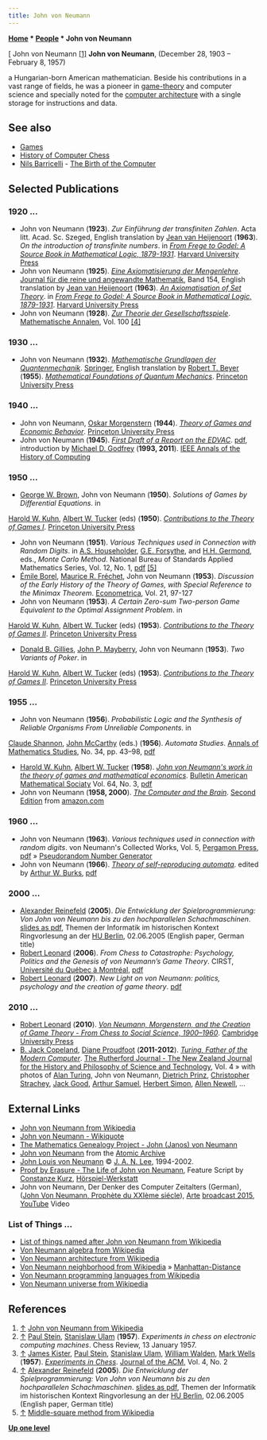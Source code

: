 ```yaml
---
title: John von Neumann
---
```

**[Home](Home "Home") \* [People](People "People") \* John von Neumann**



[ John von Neumann <a id="cite-note-1" href="#cite-ref-1">[1]</a>
**John von Neumann**, (December 28, 1903 – February 8, 1957)  

a Hungarian-born American mathematician. Beside his contributions in a vast range of fields, he was a pioneer in [game-theory](https://en.wikipedia.org/wiki/Game_theory) and computer science and specially noted for the [computer architecture](https://en.wikipedia.org/wiki/Von_Neumann_architecture) with a single storage for instructions and data.



## See also


* [Games](Games "Games")
* [History of Computer Chess](History "History")
* [Nils Barricelli](Nils_Barricelli "Nils Barricelli") - [The Birth of the Computer](Nils_Barricelli#Video "Nils Barricelli")


## Selected Publications


### 1920 ...


* John von Neumann (**1923**). *Zur Einführung der transfiniten Zahlen*. Acta litt. Acad. Sc. Szeged, English translation by [Jean van Heijenoort](Mathematician#JvHeijenoort "Mathematician") (**1963**). *On the introduction of transfinite numbers*. in *[From Frege to Godel: A Source Book in Mathematical Logic, 1879-1931](http://www.hup.harvard.edu/catalog.php?isbn=9780674324497)*. [Harvard University Press](https://en.wikipedia.org/wiki/Harvard_University_Press)
* John von Neumann (**1925**). *[Eine Axiomatisierung der Mengenlehre](http://gdz.sub.uni-goettingen.de/dms/load/img/?PID=GDZPPN002169606)*. [Journal für die reine und angewandte Mathematik](https://en.wikipedia.org/wiki/Crelle%27s_Journal), Band 154, English translation by [Jean van Heijenoort](Mathematician#JvHeijenoort "Mathematician") (**1963**). *[An Axiomatisation of Set Theory](https://philpapers.org/rec/VONAAO)*. in *[From Frege to Godel: A Source Book in Mathematical Logic, 1879-1931](http://www.hup.harvard.edu/catalog.php?isbn=9780674324497)*. [Harvard University Press](https://en.wikipedia.org/wiki/Harvard_University_Press)
* John von Neumann (**1928**). *[Zur Theorie der Gesellschaftsspiele](https://eudml.org/doc/159291)*. [Mathematische Annalen](https://en.wikipedia.org/wiki/Mathematische_Annalen), Vol. 100 <a id="cite-note-4" href="#cite-ref-4">[4]</a>


### 1930 ...


* John von Neumann (**1932**). *[Mathematische Grundlagen der Quantenmechanik](http://gdz.sub.uni-goettingen.de/dms/load/img/?PID=PPN379400774)*. [Springer](https://en.wikipedia.org/wiki/Springer_Science%2BBusiness_Media), English translation by [Robert T. Beyer](https://en.wikipedia.org/wiki/Robert_T._Beyer) (**1955**). *[Mathematical Foundations of Quantum Mechanics](https://en.wikipedia.org/wiki/Mathematical_Foundations_of_Quantum_Mechanics)*. [Princeton University Press](https://en.wikipedia.org/wiki/Princeton_University_Press)


### 1940 ...


* John von Neumann, [Oskar Morgenstern](https://en.wikipedia.org/wiki/Oskar_Morgenstern) (**1944**). *[Theory of Games and Economic Behavior](https://en.wikipedia.org/wiki/Theory_of_Games_and_Economic_Behavior)*. [Princeton University Press](https://en.wikipedia.org/wiki/Princeton_University_Press)
* John von Neumann (**1945**). *[First Draft of a Report on the EDVAC](https://en.wikipedia.org/wiki/First_Draft_of_a_Report_on_the_EDVAC)*. [pdf](https://sites.google.com/site/michaeldgodfrey/vonneumann/vnedvac.pdf?attredirects=0&d=1), introduction by [Michael D. Godfrey](https://scholar.google.com/citations?user=KJcpDPYAAAAJ&hl=en) (**1993, 2011**). [IEEE Annals of the History of Computing](IEEE#Annals "IEEE")


### 1950 ...


* [George W. Brown](http://www.universityofcalifornia.edu/senate/inmemoriam/georgewbrown.htm), John von Neumann (**1950**). *Solutions of Games by Differential Equations*. in


 [Harold W. Kuhn](Mathematician#HWKuhn "Mathematician"), [Albert W. Tucker](Mathematician#AWTucker "Mathematician") (eds) (**1950**). *[Contributions to the Theory of Games I](http://books.google.com/books?id=TpbbVU4tA58C&printsec=frontcover&dq=isbn:9780691079349&hl=de&ei=r2i1TabJL8_usgaW-rj7Cw&sa=X&oi=book_result&ct=result&resnum=1&ved=0CCoQ6AEwAA#v=onepage&q&f=false)*. [Princeton University Press](https://en.wikipedia.org/wiki/Princeton_University_Press)
* John von Neumann (**1951**). *Various Techniques used in Connection with Random Digits*. in [A.S. Householder](Mathematician#ASHouseholder "Mathematician"), [G.E. Forsythe](Mathematician#GEForsythe "Mathematician"), and [H.H. Germond](http://genealogy.math.ndsu.nodak.edu/id.php?id=7951), eds., *Monte Carlo Method*. National Bureau of Standards Applied Mathematics Series, Vol. 12, No. 1, [pdf](http://www-apr.lip6.fr/~lumbroso/References/VonNeumann51.pdf) <a id="cite-note-5" href="#cite-ref-5">[5]</a>
* [Émile Borel](Mathematician#Borel "Mathematician"), [Maurice R. Fréchet](Mathematician#MRFrechet "Mathematician"), John von Neumann (**1953**). *Discussion of the Early History of the Theory of Games, with Special Reference to the Minimax Theorem*. [Econometrica](https://en.wikipedia.org/wiki/Econometrica), Vol. 21, 97-127
* John von Neumann (**1953**). *A Certain Zero-sum Two-person Game Equivalent to the Optimal Assignment Problem*. in


 [Harold W. Kuhn](Mathematician#HWKuhn "Mathematician"), [Albert W. Tucker](Mathematician#AWTucker "Mathematician") (eds) (**1953**). *[Contributions to the Theory of Games II](http://books.google.com/books?id=ulrGpTmQ8wQC&printsec=frontcover&dq=isbn:9780691079356&hl=de&ei=42C1TZquO4nDswa2-vHfDA&sa=X&oi=book_result&ct=result&resnum=1&ved=0CCoQ6AEwAA#v=onepage&q&f=false)*. [Princeton University Press](https://en.wikipedia.org/wiki/Princeton_University_Press)
* [Donald B. Gillies](Mathematician#DBGillies "Mathematician"), [John P. Mayberry](Mathematician#Mayberry "Mathematician"), John von Neumann (**1953**). *Two Variants of Poker*. in


 [Harold W. Kuhn](Mathematician#HWKuhn "Mathematician"), [Albert W. Tucker](Mathematician#AWTucker "Mathematician") (eds) (**1953**). *[Contributions to the Theory of Games II](http://books.google.com/books?id=ulrGpTmQ8wQC&printsec=frontcover&dq=isbn:9780691079356&hl=de&ei=42C1TZquO4nDswa2-vHfDA&sa=X&oi=book_result&ct=result&resnum=1&ved=0CCoQ6AEwAA#v=onepage&q&f=false)*. [Princeton University Press](https://en.wikipedia.org/wiki/Princeton_University_Press)
### 1955 ...


* John von Neumann (**1956**). *Probabilistic Logic and the Synthesis of Reliable Organisms From Unreliable Components*. in


 [Claude Shannon](Claude_Shannon "Claude Shannon"), [John McCarthy](John_McCarthy "John McCarthy") (eds.) (**1956**). *Automata Studies*. [Annals of Mathematics Studies](http://press.princeton.edu/math/series/amh.html), No. 34, pp. 43–98, [pdf](http://www.dna.caltech.edu/courses/cs191/paperscs191/VonNeumann56.pdf)
* [Harold W. Kuhn](Mathematician#HWKuhn "Mathematician"), [Albert W. Tucker](Mathematician#AWTucker "Mathematician") (**1958**). *[John von Neumann's work in the theory of games and mathematical economics](http://projecteuclid.org/DPubS?service=UI&version=1.0&verb=Display&handle=euclid.bams/1183522375)*. [Bulletin American Mathematical Sociaty](https://en.wikipedia.org/wiki/Bulletin_of_the_American_Mathematical_Society) Vol. 64, No. 3, [pdf](http://projecteuclid.org/DPubS/Repository/1.0/Disseminate?view=body&id=pdf_1&handle=euclid.bams/1183522375)
* John von Neumann (**1958, 2000**). *[The Computer and the Brain](https://en.wikipedia.org/wiki/The_Computer_and_the_Brain)*. [Second Edition](http://www.amazon.com/Computer-Brain-Silliman-Memorial-Lectures/dp/0300084730/ref=sr_1_5?ie=UTF8&qid=1298758228&sr=8-5) from [amazon.com](https://en.wikipedia.org/wiki/Amazon.com)


### 1960 ...


* John von Neumann (**1963**). *Various techniques used in connection with random digits*. von Neumann's Collected Works, Vol. 5, [Pergamon Press](https://en.wikipedia.org/wiki/Pergamon_Press), [pdf](https://dornsifecms.usc.edu/assets/sites/520/docs/VonNeumann-ams12p36-38.pdf) » [Pseudorandom Number Generator](Pseudorandom_Number_Generator "Pseudorandom Number Generator")
* John von Neumann (**1966**). *[Theory of self-reproducing automata](http://portal.acm.org/citation.cfm?id=1102024)*. edited by [Arthur W. Burks](Mathematician#Burks "Mathematician"), [pdf](http://www.wjzeng.net/Ref/VonNeumann_TheoryOfSelfReproducingAutomata.pdf)


### 2000 ...


* [Alexander Reinefeld](Alexander_Reinefeld "Alexander Reinefeld") (**2005**). *Die Entwicklung der Spielprogrammierung: Von John von Neumann bis zu den hochparallelen Schachmaschinen*. [slides as pdf](http://www.informatik.hu-berlin.de/studium/ringvorlesung/ss05/slides/05-06-02.pdf), Themen der Informatik im historischen Kontext Ringvorlesung an der [HU Berlin](https://en.wikipedia.org/wiki/Humboldt_University_of_Berlin), 02.06.2005 (English paper, German title)
* [Robert Leonard](http://ideas.repec.org/e/ple21.html) (**2006**). *From Chess to Catastrophe: Psychology, Politics and the Genesis of von Neumann’s Game Theory*. CIRST, [Université du Québec à Montréal](https://en.wikipedia.org/wiki/Universit%C3%A9_du_Qu%C3%A9bec_%C3%A0_Montr%C3%A9al), [pdf](http://www.cirst.uqam.ca/Portals/0/docs/note_rech/2006_04.pdf)
* [Robert Leonard](http://ideas.repec.org/e/ple21.html) (**2007**). *New Light on von Neumann: politics, psychology and the creation of game theory*. [pdf](http://www.cesmep.unito.it/WP/2007/7_WP_Cesmep.pdf)


### 2010 ...


* [Robert Leonard](http://ideas.repec.org/e/ple21.html) (**2010**). *[Von Neumann, Morgenstern, and the Creation of Game Theory - From Chess to Social Science, 1900–1960](http://www.cambridge.org/asia/catalogue/catalogue.asp?isbn=9780521562669&ss=fro)*. [Cambridge University Press](https://en.wikipedia.org/wiki/Cambridge_University_Press)
* [B. Jack Copeland](https://en.wikipedia.org/wiki/Jack_Copeland), [Diane Proudfoot](http://www.canterbury.ac.nz/ucresearchprofile/researcher.aspx?researcherid=84367) (**2011-2012**). *[Turing, Father of the Modern Computer](http://www.rutherfordjournal.org/article040101.html)*. [The Rutherford Journal - The New Zealand Journal for the History and Philosophy of Science and Technology](http://www.rutherfordjournal.org/index.html), Vol. 4 » with photos of [Alan Turing](Alan_Turing "Alan Turing"), John von Neumann, [Dietrich Prinz](Dietrich_Prinz "Dietrich Prinz"), [Christopher Strachey](Christopher_Strachey "Christopher Strachey"), [Jack Good](Jack_Good "Jack Good"), [Arthur Samuel](Arthur_Samuel "Arthur Samuel"), [Herbert Simon](Herbert_Simon "Herbert Simon"), [Allen Newell](Allen_Newell "Allen Newell"), ...


## External Links


* [John von Neumann from Wikipedia](https://en.wikipedia.org/wiki/John_von_Neumann)
* [John von Neumann - Wikiquote](https://en.wikiquote.org/wiki/John_von_Neumann)
* [The Mathematics Genealogy Project - John (Janos) von Neumann](http://genealogy.math.ndsu.nodak.edu/id.php?id=53213)
* [John von Neumann](http://www.atomicarchive.com/Bios/vonNeumannPhoto.shtml) from the [Atomic Archive](http://www.atomicarchive.com/index.shtml)
* [John Louis von Neumann](http://ei.cs.vt.edu/~history/VonNeumann.html) © [J. A. N. Lee](http://ei.cs.vt.edu/~janlee/Janlee.html), 1994-2002.
* [Proof by Erasure - The Life of John von Neumann](http://46halbe.org/proofEng.html), Feature Script by [Constanze Kurz](http://waste.informatik.hu-berlin.de/46halbe/default_e.html), [Hörspiel-Werkstatt](http://waste.informatik.hu-berlin.de/46halbe/default_e.html#node3)
* John von Neumann, Der Denker des Computer Zeitalters (German), ([John Von Neumann, Prophète du XXIème siécle](https://www.imdb.com/title/tt4960538/?ref_=nm_flmg_dr_1)), [Arte](https://en.wikipedia.org/wiki/Arte) [broadcast 2015](http://programm.ard.de/TV/Themenschwerpunkte/Dokus--Reportagen/Geschichte/Startseite/?sendung=2872415126016067), [YouTube](https://en.wikipedia.org/wiki/YouTube) Video


 
### List of Things ...


* [List of things named after John von Neumann from Wikipedia](https://en.wikipedia.org/wiki/List_of_things_named_after_John_von_Neumann)
* [Von Neumann algebra from Wikipedia](https://en.wikipedia.org/wiki/Von_Neumann_algebra)
* [Von Neumann architecture from Wikipedia](https://en.wikipedia.org/wiki/Von_Neumann_architecture)
* [Von Neumann neighborhood from Wikipedia](https://en.wikipedia.org/wiki/Von_Neumann_neighborhood) » [Manhattan-Distance](Manhattan-Distance "Manhattan-Distance")
* [Von Neumann programming languages from Wikipedia](https://en.wikipedia.org/wiki/Von_Neumann_programming_languages)
* [Von Neumann universe from Wikipedia](https://en.wikipedia.org/wiki/Von_Neumann_universe)


## References


1. <a id="cite-ref-1" href="#cite-note-1">↑</a> [John von Neumann from Wikipedia](https://en.wikipedia.org/wiki/John_von_Neumann)
2. <a id="cite-ref-2" href="#cite-note-2">↑</a> [Paul Stein](Paul_Stein "Paul Stein"), [Stanislaw Ulam](Stanislaw_Ulam "Stanislaw Ulam") (**1957**). *Experiments in chess on electronic computing machines*. Chess Review, 13 January 1957.
3. <a id="cite-ref-3" href="#cite-note-3">↑</a> [James Kister](James_Kister "James Kister"), [Paul Stein](Paul_Stein "Paul Stein"), [Stanislaw Ulam](Stanislaw_Ulam "Stanislaw Ulam"), [William Walden](William_Walden "William Walden"), [Mark Wells](Mark_Wells "Mark Wells") (**1957**). *[Experiments in Chess](http://dl.acm.org/citation.cfm?id=320868.320877&coll=DL&dl=GUIDE&CFID=628969023&CFTOKEN=30690604)*. [Journal of the ACM](ACM#Journal "ACM"), Vol. 4, No. 2
4. <a id="cite-ref-4" href="#cite-note-4">↑</a> [Alexander Reinefeld](Alexander_Reinefeld "Alexander Reinefeld") (**2005**). *Die Entwicklung der Spielprogrammierung: Von John von Neumann bis zu den hochparallelen Schachmaschinen*. [slides as pdf](http://www.informatik.hu-berlin.de/studium/ringvorlesung/ss05/slides/05-06-02.pdf), Themen der Informatik im historischen Kontext Ringvorlesung an der [HU Berlin](https://en.wikipedia.org/wiki/Humboldt_University_of_Berlin), 02.06.2005 (English paper, German title)
5. <a id="cite-ref-5" href="#cite-note-5">↑</a> [Middle-square method from Wikipedia](https://en.wikipedia.org/wiki/Middle-square_method)

**[Up one level](People "People")**







 
